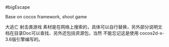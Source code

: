 #bigEscape

Base on cocos framework, shoot game

大逃亡 射击类游戏 素材是在网络上搜索的，具体可以自行替换，另外部分说明文档在目录Doc可以查找、另外还包括资源包，当然 不能忘记这是使用 cocos2d-x-3.6版引擎编写的。
